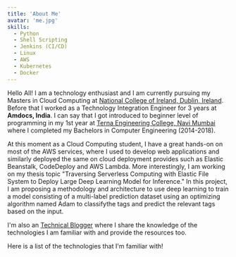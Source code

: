 ```yaml
---
title: 'About Me'
avatar: 'me.jpg'
skills:
  - Python
  - Shell Scripting
  - Jenkins (CI/CD)
  - Linux
  - AWS
  - Kubernetes
  - Docker
---
```



Hello All! I am a technology enthusiast and I am currently pursuing my Masters in Cloud Computing at [National College of Ireland,  Dublin,  Ireland](https://www.ncirl.ie/). Before that I worked as a Technology Integration Engineer for 3 years at **Amdocs, India**. I can say that I got introduced to beginner level of programming in my 1st year at [Terna Engineering College, Navi Mumbai](https://ternaengg.ac.in/) where I completed my Bachelors in Computer Engineering (2014-2018).

At this moment as a Cloud Computing student, I have a great hands-on on most of  the AWS services, where I used to develop web applications and similarly deployed the same on cloud deployment provides such as Elastic Beanstalk, CodeDeploy and AWS Lambda.
More interestingly, I am working on my thesis topic "Traversing Serverless Computing with Elastic File System to Deploy Large Deep Learning Model for Inference." In this project, I am proposing a methodology and architecture to use deep learning to train a model consisting of a multi-label prediction dataset using an optimizing algorithm named Adam to classifythe tags and predict the relevant tags based on the input. 

I'm also an [Technical Blogger](https://www.youcompetent.com) where I share the knowledge of the technologies I am familiar with and provide the resources too.


Here is a list of the technologies that I'm familiar with!
